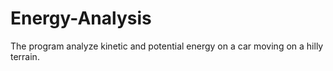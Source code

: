 # Energy-Analysis
The program analyze kinetic and potential energy on a car moving on a hilly terrain. 
